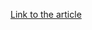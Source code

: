 [Link to the article](https://cybersecuritynews.com/microsofts-secure-future-initiative-biggest-cybersecurity-project-in-its-history/)
